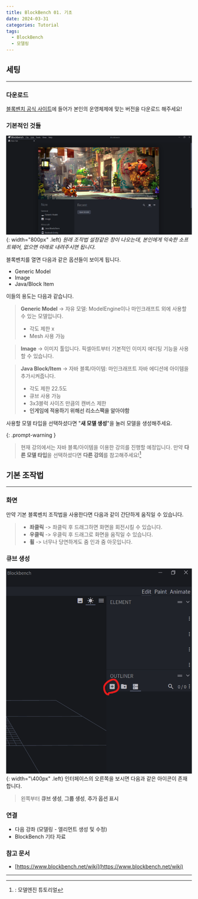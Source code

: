 ```yaml
---
title: BlockBench 01. 기초
date: 2024-03-31
categories: Tutorial
tags:
  - BlockBench
  - 모델링
---
```

## 세팅
---
### 다운로드
[블록벤치 공식 사이트](https://www.blockbench.net/downloads)에 들어가 본인의 운영체제에 맞는 버전을 다운로드 해주세요!

### 기본적인 것들
![블벤 메인페이지](/assets/images/pasted.png){: width="800px" .left}
_원래 조작법 설정같은 창이 나오는데, 본인에게 익숙한 소프트웨어, 없으면 아래로 내려주시면 됩니다._

블록벤치를 열면 다음과 같은 옵션들이 보이게 됩니다.
- Generic Model
- Image
- Java/Block Item
 
이들의 용도는 다음과 같습니다.

> **Generic Model** -> 자유 모델: ModelEngine이나 마인크래프트 외에 사용할 수 있는 모델입니다.
> - 각도 제한 x
> - Mesh 사용 가능

> **Image** -> 이미지 툴입니다. 픽셀아트부터 기본적인 이미지 에디팅 기능을 사용할 수 있습니다.

> **Java Block/Item** -> 자바 블록/아이템: 마인크래프트 자바 에디션에 아이템을 추가시켜줍니다.
> - 각도 제한 22.5도
> - 큐브 사용 가능
> - 3x3블럭 사이즈 만큼의 캔버스 제한
> - **인게임에 적용하기 위해선 리소스팩을 알아야함** 

사용할 모델 타입을 선택하셨다면 "**새 모델 생성**"을 눌러 모델을 생성해주세요.

{: .prompt-warning }
> 현재 강의에서는 자바 블록/아이템을 이용한 강의를 진행할 예정입니다. 
> 만약 **다른 모델 타입**을 선택하셨다면 **다른 강의**를 참고해주세요![^1]

## 기본 조작법
---
### 화면
만약 기본 블록벤치 조작법을 사용한다면 다음과 같이 간단하게 움직일 수 있습니다.
> - **좌클릭** -> 좌클릭 후 드래그하면 화면을 회전시킬 수 있습니다.
> - **우클릭** -> 우클릭 후 드래그로 화면을 움직일 수 있습니다.
> - **휠** -> 너무나 당연하게도 줌 인과 줌 아웃입니다.

### 큐브 생성
![큐브 생성 위치](/assets/images/paste.png)
{: width="\400px" .left}
인터페이스의 오른쪽을 보시면 다음과 같은 아이콘이 존재합니다.
> 왼쪽부터 **큐브 생성**, **그룹 생성**, **추가 옵션 표시**
### 연결
- 다음 강좌 (모델링 - 엘리먼트 생성 및 수정)
- BlockBench 기타 자료

### 참고 문서
- [https://www.blockbench.net/wiki](https://www.blockbench.net/wiki)

---
[^1]:: 모델엔진 튜토리얼